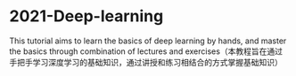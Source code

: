 # 2021-Deep-learning
This tutorial aims to learn the basics of deep learning by hands, and master the basics through combination of lectures and exercises（本教程旨在通过手把手学习深度学习的基础知识，通过讲授和练习相结合的方式掌握基础知识）
